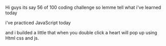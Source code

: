 Hi guys its say 56 of 100 coding challenge so lemme tell what i've learned today

i've practiced JavaScript today

and i builded a little that when you double click a heart will pop up using Html css and js.


